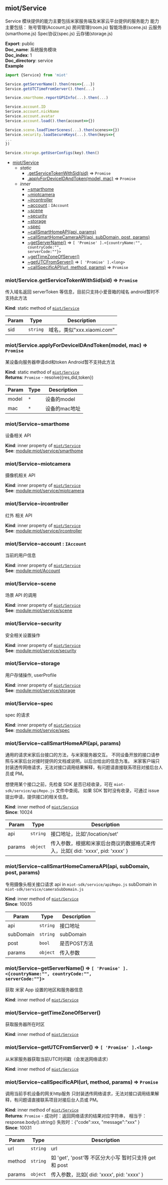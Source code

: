 <a name="module_miot/Service"></a>

## miot/Service
Service 模块提供的能力主要包括米家服务端及米家云平台提供的服务能力
能力主要包括：
账号管理(Account.js)
房间管理(room.js)
智能场景(scene.js)
云服务(smarthome.js)
Spec协议(spec.js)
云存储(storage.js)

**Export**: public  
**Doc_name**: 系统服务模块  
**Doc_index**: 1  
**Doc_directory**: service  
**Example**  
```js
import {Service} from 'miot'

Service.getServerName().then(res=>{...})
Service.getUTCTimeFromServer().then(...)

Service.smarthome.reportGPSInfo(...).then(...)

Service.account.ID
Serivce.account.nickName
Service.account.avatar
Service.account.load().then(account=>{})

Service.scene.loadTimerScenes(...).then(scenes=>{})
Service.security.loadSecureKeys(...).then(keys=>{
...
})

Service.storage.getUserConfigs(key).then()
```

* [miot/Service](#module_miot/Service)
    * _static_
        * [.getServiceTokenWithSid(sid)](#module_miot/Service.getServiceTokenWithSid) ⇒ <code>Promise</code>
        * [.applyForDeviceIDAndToken(model, mac)](#module_miot/Service.applyForDeviceIDAndToken) ⇒ <code>Promise</code>
    * _inner_
        * [~smarthome](#module_miot/Service..smarthome)
        * [~miotcamera](#module_miot/Service..miotcamera)
        * [~ircontroller](#module_miot/Service..ircontroller)
        * [~account](#module_miot/Service..account) : <code>IAccount</code>
        * [~scene](#module_miot/Service..scene)
        * [~security](#module_miot/Service..security)
        * [~storage](#module_miot/Service..storage)
        * [~spec](#module_miot/Service..spec)
        * [~callSmartHomeAPI(api, params)](#module_miot/Service..callSmartHomeAPI)
        * [~callSmartHomeCameraAPI(api, subDomain, post, params)](#module_miot/Service..callSmartHomeCameraAPI)
        * [~getServerName()](#module_miot/Service..getServerName) ⇒ <code>[ &#x27;Promise&#x27; ].&lt;{countryName:&quot;&quot;, countryCode:&quot;&quot;, serverCode:&quot;&quot;}&gt;</code>
        * [~getTimeZoneOfServer()](#module_miot/Service..getTimeZoneOfServer)
        * [~getUTCFromServer()](#module_miot/Service..getUTCFromServer) ⇒ <code>[ &#x27;Promise&#x27; ].&lt;long&gt;</code>
        * [~callSpecificAPI(url, method, params)](#module_miot/Service..callSpecificAPI) ⇒ <code>Promise</code>

<a name="module_miot/Service.getServiceTokenWithSid"></a>

### miot/Service.getServiceTokenWithSid(sid) ⇒ <code>Promise</code>
传入域名返回 serverToken 等信息，目前只支持小爱音箱的域名
android暂时不支持此方法

**Kind**: static method of [<code>miot/Service</code>](#module_miot/Service)  

| Param | Type | Description |
| --- | --- | --- |
| sid | <code>string</code> | 域名，类似"xxx.xiaomi.com" |

<a name="module_miot/Service.applyForDeviceIDAndToken"></a>

### miot/Service.applyForDeviceIDAndToken(model, mac) ⇒ <code>Promise</code>
某设备向服务器申请did和token
Android暂不支持此方法

**Kind**: static method of [<code>miot/Service</code>](#module_miot/Service)  
**Returns**: <code>Promise</code> - resolve({res,did,token})  

| Param | Type | Description |
| --- | --- | --- |
| model | <code>\*</code> | 设备的model |
| mac | <code>\*</code> | 设备的mac地址 |

<a name="module_miot/Service..smarthome"></a>

### miot/Service~smarthome
设备相关 API

**Kind**: inner property of [<code>miot/Service</code>](#module_miot/Service)  
**See**: [module:miot/service/smarthome](module:miot/service/smarthome)  
<a name="module_miot/Service..miotcamera"></a>

### miot/Service~miotcamera
摄像机相关 API

**Kind**: inner property of [<code>miot/Service</code>](#module_miot/Service)  
**See**: [module:miot/service/miotcamera](module:miot/service/miotcamera)  
<a name="module_miot/Service..ircontroller"></a>

### miot/Service~ircontroller
红外 相关 API

**Kind**: inner property of [<code>miot/Service</code>](#module_miot/Service)  
**See**: [module:miot/service/ircontroller](module:miot/service/ircontroller)  
<a name="module_miot/Service..account"></a>

### miot/Service~account : <code>IAccount</code>
当前的用户信息

**Kind**: inner property of [<code>miot/Service</code>](#module_miot/Service)  
**See**: [module:miot/Account](module:miot/Account)  
<a name="module_miot/Service..scene"></a>

### miot/Service~scene
场景 API 的调用

**Kind**: inner property of [<code>miot/Service</code>](#module_miot/Service)  
**See**: [module:miot/service/scene](module:miot/service/scene)  
<a name="module_miot/Service..security"></a>

### miot/Service~security
安全相关设置操作

**Kind**: inner property of [<code>miot/Service</code>](#module_miot/Service)  
**See**: [module:miot/service/security](module:miot/service/security)  
<a name="module_miot/Service..storage"></a>

### miot/Service~storage
用户存储操作, userProfile

**Kind**: inner property of [<code>miot/Service</code>](#module_miot/Service)  
**See**: [module:miot/service/storage](module:miot/service/storage)  
<a name="module_miot/Service..spec"></a>

### miot/Service~spec
spec 的请求

**Kind**: inner property of [<code>miot/Service</code>](#module_miot/Service)  
**See**: [module:miot/service/spec](module:miot/service/spec)  
<a name="module_miot/Service..callSmartHomeAPI"></a>

### miot/Service~callSmartHomeAPI(api, params)
通用的请求米家后台接口的方法，与米家服务器交互。
不同设备开放的接口请参照与米家后台对接时提供的文档或说明，以后台给出的信息为准。
米家客户端只封装透传网络请求，无法对接口调用结果解释，有问题请直接联系项目对接后台人员或 PM。

想使用某个接口之前，先检查 SDK 是否已经收录，可在 `miot-sdk/service/apiRepo.js` 文件中查阅。
如果 SDK 暂时没有收录，可通过 issue 提出申请，提供接口的相关信息。

**Kind**: inner method of [<code>miot/Service</code>](#module_miot/Service)  
**Since**: 10024  

| Param | Type | Description |
| --- | --- | --- |
| api | <code>string</code> | 接口地址，比如'/location/set' |
| params | <code>object</code> | 传入参数，根据和米家后台商议的数据格式来传入，比如{ did: 'xxxx', pid: 'xxxx' } |

<a name="module_miot/Service..callSmartHomeCameraAPI"></a>

### miot/Service~callSmartHomeCameraAPI(api, subDomain, post, params)
专用摄像头相关接口请求
api in `miot-sdk/service/apiRepo.js`
subDomain in `miot-sdk/service/cameraSubDomain.js`

**Kind**: inner method of [<code>miot/Service</code>](#module_miot/Service)  
**Since**: 10035  

| Param | Type | Description |
| --- | --- | --- |
| api | <code>string</code> | 接口地址 |
| subDomain | <code>string</code> | subDomain |
| post | <code>bool</code> | 是否POST方法 |
| params | <code>object</code> | 传入参数 |

<a name="module_miot/Service..getServerName"></a>

### miot/Service~getServerName() ⇒ <code>[ &#x27;Promise&#x27; ].&lt;{countryName:&quot;&quot;, countryCode:&quot;&quot;, serverCode:&quot;&quot;}&gt;</code>
获取 米家 App 设置的地区和服务器信息

**Kind**: inner method of [<code>miot/Service</code>](#module_miot/Service)  
<a name="module_miot/Service..getTimeZoneOfServer"></a>

### miot/Service~getTimeZoneOfServer()
获取服务器所在时区

**Kind**: inner method of [<code>miot/Service</code>](#module_miot/Service)  
<a name="module_miot/Service..getUTCFromServer"></a>

### miot/Service~getUTCFromServer() ⇒ <code>[ &#x27;Promise&#x27; ].&lt;long&gt;</code>
从米家服务器获取当前UTC时间戳（会发送网络请求）

**Kind**: inner method of [<code>miot/Service</code>](#module_miot/Service)  
<a name="module_miot/Service..callSpecificAPI"></a>

### miot/Service~callSpecificAPI(url, method, params) ⇒ <code>Promise</code>
调用当前手机设备的网关http服务
只封装透传网络请求，无法对接口调用结果解释，有问题请直接联系项目对接后台人员或 PM。

**Kind**: inner method of [<code>miot/Service</code>](#module_miot/Service)  
**Returns**: <code>Promise</code> - 成功时：返回网络请求的结果对应字符串， 相当于：response.body().string()
失败时：{"code":xxx, "message":"xxx" }  
**Since**: 10031  

| Param | Type | Description |
| --- | --- | --- |
| url | <code>string</code> | url |
| method | <code>string</code> | 如 'get', 'post'等 不区分大小写 暂时只支持 get 和 post |
| params | <code>object</code> | 传入参数，比如{ did: 'xxxx', pid: 'xxxx' } |

